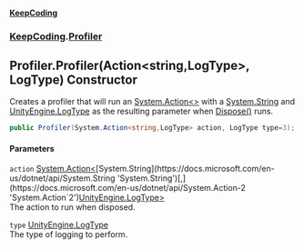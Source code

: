 #### [KeepCoding](index.md 'index')
### [KeepCoding](KeepCoding.md 'KeepCoding').[Profiler](Profiler.md 'KeepCoding.Profiler')
## Profiler.Profiler(Action&lt;string,LogType&gt;, LogType) Constructor
Creates a profiler that will run an [System.Action&lt;&gt;](https://docs.microsoft.com/en-us/dotnet/api/System.Action-1 'System.Action`1') with a [System.String](https://docs.microsoft.com/en-us/dotnet/api/System.String 'System.String') and [UnityEngine.LogType](https://docs.microsoft.com/en-us/dotnet/api/UnityEngine.LogType 'UnityEngine.LogType') as the resulting parameter when [Dispose()](Profiler.Dispose().md 'KeepCoding.Profiler.Dispose()') runs.  
```csharp
public Profiler(System.Action<string,LogType> action, LogType type=3);
```
#### Parameters
<a name='KeepCoding.Profiler.Profiler(System.Action.string.LogType..LogType).action'></a>
`action` [System.Action&lt;](https://docs.microsoft.com/en-us/dotnet/api/System.Action-2 'System.Action`2')[System.String](https://docs.microsoft.com/en-us/dotnet/api/System.String 'System.String')[,](https://docs.microsoft.com/en-us/dotnet/api/System.Action-2 'System.Action`2')[UnityEngine.LogType](https://docs.microsoft.com/en-us/dotnet/api/UnityEngine.LogType 'UnityEngine.LogType')[&gt;](https://docs.microsoft.com/en-us/dotnet/api/System.Action-2 'System.Action`2')  
The action to run when disposed.
  
<a name='KeepCoding.Profiler.Profiler(System.Action.string.LogType..LogType).type'></a>
`type` [UnityEngine.LogType](https://docs.microsoft.com/en-us/dotnet/api/UnityEngine.LogType 'UnityEngine.LogType')  
The type of logging to perform.
  

